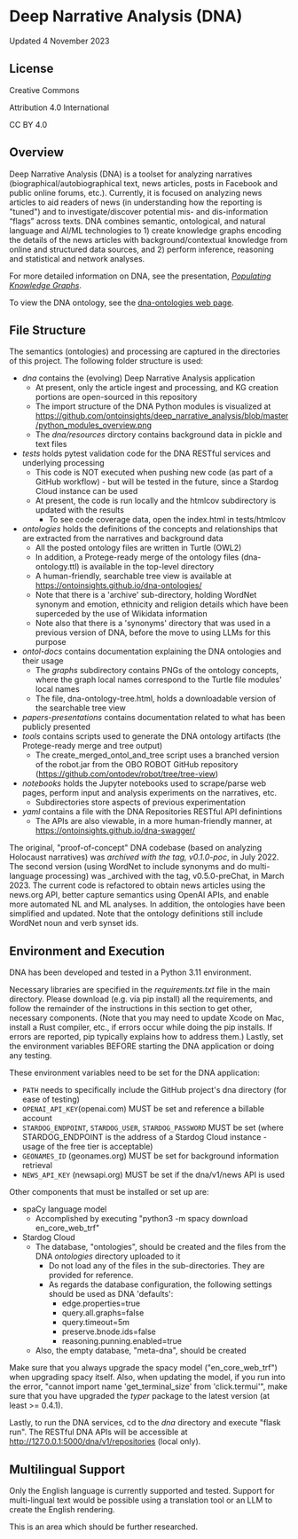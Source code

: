 # Deep Narrative Analysis (DNA)
Updated 4 November 2023

## License
Creative Commons 

Attribution 4.0 International 

CC BY 4.0

## Overview 

Deep Narrative Analysis (DNA) is a toolset for analyzing narratives (biographical/autobiographical text, news articles, posts in Facebook and public online forums, etc.). Currently, it is focused on analyzing news articles to aid readers of news (in understanding how the reporting is "tuned") and to investigate/discover potential mis- and dis-information “flags” across texts. DNA combines semantic, ontological, and natural language and AI/ML technologies to 1) create knowledge graphs encoding the details of the news articles with background/contextual knowledge from online and structured data sources, and 2) perform inference, reasoning and statistical and network analyses. 

For more detailed information on DNA, see the presentation, [_Populating Knowledge Graphs_](./papers-presentations/Populating%20KGs.pdf).

To view the DNA ontology, see the [dna-ontologies web page](https://ontoinsights.github.io/dna-ontologies/).

## File Structure

The semantics (ontologies) and processing are captured in the directories of this project. The following folder structure is used:

* _dna_ contains the (evolving) Deep Narrative Analysis application
  * At present, only the article ingest and processing, and KG creation portions are open-sourced in this repository
  * The import structure of the DNA Python modules is visualized at https://github.com/ontoinsights/deep_narrative_analysis/blob/master/python_modules_overview.png
  * The _dna/resources_ dirctory contains background data in pickle and text files
* _tests_ holds pytest validation code for the DNA RESTful services and underlying processing
  * This code is NOT executed when pushing new code (as part of a GitHub workflow) - but will be tested in the future, since a Stardog Cloud instance can be used
  * At present, the code is run locally and the htmlcov subdirectory is updated with the results
    * To see code coverage data, open the index.html in tests/htmlcov
* _ontologies_ holds the definitions of the concepts and relationships that are extracted from the narratives and background data
  * All the posted ontology files are written in Turtle (OWL2)
  * In addition, a Protege-ready merge of the ontology files (dna-ontology.ttl) is available in the top-level directory
  * A human-friendly, searchable tree view is available at https://ontoinsights.github.io/dna-ontologies/
  * Note that there is a 'archive' sub-directory, holding WordNet synonym and emotion, ethnicity and religion details which have been superceded by the use of Wikidata information 
  * Note also that there is a 'synonyms' directory that was used in a previous version of DNA, before the move to using LLMs for this purpose
* _ontol-docs_ contains documentation explaining the DNA ontologies and their usage
  * The _graphs_ subdirectory contains PNGs of the ontology concepts, where the graph local names correspond to the Turtle file modules' local names
  * The file, dna-ontology-tree.html, holds a downloadable version of the searchable tree view
* _papers-presentations_ contains documentation related to what has been publicly presented
* _tools_ contains scripts used to generate the DNA ontology artifacts (the Protege-ready merge and tree output)
  * The create_merged_ontol_and_tree script uses a branched version of the robot.jar from the OBO ROBOT GitHub repository (https://github.com/ontodev/robot/tree/tree-view)
* _notebooks_ holds the Jupyter notebooks used to scrape/parse web pages, perform input and analysis experiments on the narratives, etc.
  * Subdirectories store aspects of previous experimentation
* _yaml_ contains a file with the DNA Repositories RESTful API definintions
  * The APIs are also viewable, in a more human-friendly manner, at https://ontoinsights.github.io/dna-swagger/

The original, "proof-of-concept" DNA codebase (based on analyzing Holocaust narratives) was _archived with the tag, v0.1.0-poc_, in July 2022. The second version (using WordNet to include synonyms and do multi-language processing) was _archived with the tag, v0.5.0-preChat, in March 2023. The current code is refactored to obtain news articles using the news.org API, better capture semantics using OpenAI APIs, and enable more automated NL and ML analyses. In addition, the ontologies have been simplified and updated. Note that the ontology definitions still include WordNet noun and verb synset ids.

## Environment and Execution

DNA has been developed and tested in a Python 3.11 environment.

Necessary libraries are specified in the _requirements.txt_ file in the main directory. Please download (e.g. via pip install) all the requirements, and follow the remainder of the instructions in this section to get other, necessary components. (Note that you may need to update Xcode on Mac, install a Rust compiler, etc., if errors occur while doing the pip installs. If errors are reported, pip typically explains how to address them.) Lastly, set the environment variables  BEFORE starting the DNA application or doing any testing.

These environment variables need to be set for the DNA application:

* `PATH` needs to specifically include the GitHub project's dna directory (for ease of testing) 
* `OPENAI_API_KEY`(openai.com) MUST be set and reference a billable account 
* `STARDOG_ENDPOINT`, `STARDOG_USER`, `STARDOG_PASSWORD` MUST be set (where STARDOG_ENDPOINT is the address of a Stardog Cloud instance - usage of the free tier is acceptable)
* `GEONAMES_ID` (geonames.org) MUST be set for background information retrieval
* `NEWS_API_KEY` (newsapi.org) MUST be set if the dna/v1/news API is used

Other components that must be installed or set up are:

* spaCy language model 
  * Accomplished by executing "python3 -m spacy download en_core_web_trf"
* Stardog Cloud
  * The database, "ontologies", should be created and the files from the DNA _ontologies_ directory uploaded to it
    * Do not load any of the files in the sub-directories. They are provided for reference.
    * As regards the database configuration, the following settings should be used as DNA 'defaults':
      * edge.properties=true
      * query.all.graphs=false
      * query.timeout=5m
      * preserve.bnode.ids=false
      * reasoning.punning.enabled=true
  * Also, the empty database, "meta-dna", should be created

Make sure that you always upgrade the spacy model ("en_core_web_trf") when upgrading spacy itself. Also, when updating the model, if you run into the error, "cannot import name 'get_terminal_size' from 'click.termui'", make sure that you have upgraded the _typer_ package to the latest version (at least >= 0.4.1). 

Lastly, to run the DNA services, cd to the _dna_ directory and execute "flask run". The RESTful DNA APIs will be accessible at http://127.0.0.1:5000/dna/v1/repositories (local only).

## Multilingual Support

Only the English language is currently supported and tested. Support for multi-lingual text would be possible using a translation tool or an LLM to create the English rendering.

This is an area which should be further researched.
